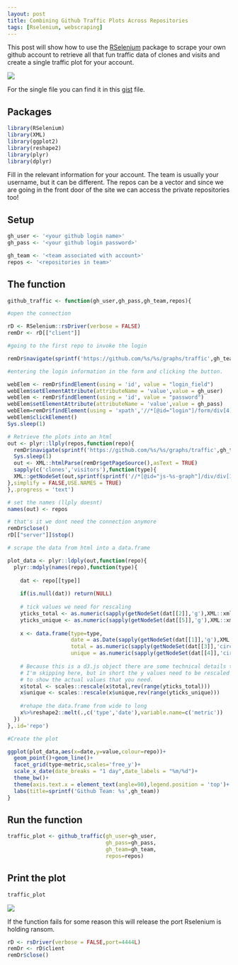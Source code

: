 ```yaml
---
layout: post
title: Combining Github Traffic Plots Across Repositories
tags: [Rselenium, webscraping]
---
```


This post will show how to use the [RSelenium](https://cran.r-project.org/web/packages/RSelenium/vignettes/RSelenium-basics.html) package to scrape your own github account to retrieve all that fun traffic data of clones and visits and create a single traffic plot for your account. 


![](https://raw.githubusercontent.com/yonicd/yonicd.github.io/master/img/gh_traffic.jpg)

For the single file you can find it in this [gist](https://gist.github.com/yonicd/a05c4d85f7884c517a6cfa6aff24f59a) file.

## Packages

```r
library(RSelenium)
library(XML)
library(ggplot2)
library(reshape2)
library(plyr)
library(dplyr)
```

Fill in the relevant information for your account. The team is usually your username, but it can be different. The repos can be a vector and since we are going in the front door of the site we can access the private repositories too! 

## Setup
```r
gh_user <- '<your github login name>'
gh_pass <- '<your github login password>'

gh_team <- '<team associated with account>'
repos <- '<repositories in team>'
```

## The function
```r
github_traffic <- function(gh_user,gh_pass,gh_team,repos){

#open the connection

rD <- RSelenium::rsDriver(verbose = FALSE)
remDr <- rD[["client"]]

#going to the first repo to invoke the login

remDr$navigate(sprintf('https://github.com/%s/%s/graphs/traffic',gh_team,repos[1]))

#entering the login information in the form and clicking the button. 

webElem <- remDr$findElement(using = 'id', value = "login_field")
webElem$setElementAttribute(attributeName = 'value',value = gh_user)
webElem <- remDr$findElement(using = 'id', value = "password")
webElem$setElementAttribute(attributeName = 'value',value = gh_pass)
webElem=remDr$findElement(using = 'xpath','//*[@id="login"]/form/div[4]/input[3]')
webElem$clickElement()
Sys.sleep(1)

# Retrieve the plots into an html
out <- plyr::llply(repos,function(repo){
  remDr$navigate(sprintf('https://github.com/%s/%s/graphs/traffic',gh_team,repo))
  Sys.sleep(1)
  out <- XML::htmlParse(remDr$getPageSource(),asText = TRUE)
  sapply(c('clones','visitors'),function(type){
  XML::getNodeSet(out,sprintf(sprintf('//*[@id="js-%s-graph"]/div/div[1]/svg/g/g',type)))
},simplify = FALSE,USE.NAMES = TRUE)
},.progress = 'text')

# set the names (llply doesnt)
names(out) <- repos

# that's it we dont need the connection anymore
remDr$close()
rD[["server"]]$stop()

# scrape the data from html into a data.frame

plot_data <- plyr::ldply(out,function(repo){
  plyr::mdply(names(repo),function(type){
    
    dat <- repo[[type]]
  
    if(is.null(dat)) return(NULL)
    
    # tick values we need for rescaling
    yticks_total <- as.numeric(sapply(getNodeSet(dat[[2]],'g'),XML::xmlValue))
    yticks_unique <- as.numeric(sapply(getNodeSet(dat[[5]],'g'),XML::xmlValue))
    
    x <- data.frame(type=type,
                    date = as.Date(sapply(getNodeSet(dat[[1]],'g'),XML::xmlValue),format = '%m/%d'),
                    total = as.numeric(sapply(getNodeSet(dat[[3]],'circle'),XML::xmlGetAttr,name = 'cy')),
                    unique = as.numeric(sapply(getNodeSet(dat[[4]],'circle'),XML::xmlGetAttr,name = 'cy')))
    
    # Because this is a d3.js object there are some technical details that
    # I'm skipping here, but in short the y values need to be rescaled 
    # to show the actual values that you need.
    x$total <- scales::rescale(x$total,rev(range(yticks_total)))
    x$unique <- scales::rescale(x$unique,rev(range(yticks_unique)))
    
    #rehape the data.frame from wide to long
    x%>%reshape2::melt(.,c('type','date'),variable.name=c('metric'))
  })
},.id='repo')

#Create the plot

ggplot(plot_data,aes(x=date,y=value,colour=repo))+
  geom_point()+geom_line()+
  facet_grid(type~metric,scales='free_y')+
  scale_x_date(date_breaks = "1 day",date_labels = "%m/%d")+
  theme_bw()+
  theme(axis.text.x = element_text(angle=90),legend.position = 'top')+
  labs(title=sprintf('Github Team: %s',gh_team))
}
```

## Run the function
```r
traffic_plot <- github_traffic(gh_user=gh_user,
                               gh_pass=gh_pass,
                               gh_team=gh_team,
                               repos=repos)
```

## Print the plot                               
```r
traffic_plot
```

![](https://raw.githubusercontent.com/yonicd/yonicd.github.io/master/img/gh_traffic.jpg)

If the function fails for some reason this will release the port Rselenium is holding ransom.
```r
rD <- rsDriver(verbose = FALSE,port=4444L)
remDr <- rD$client
remDr$close()
```